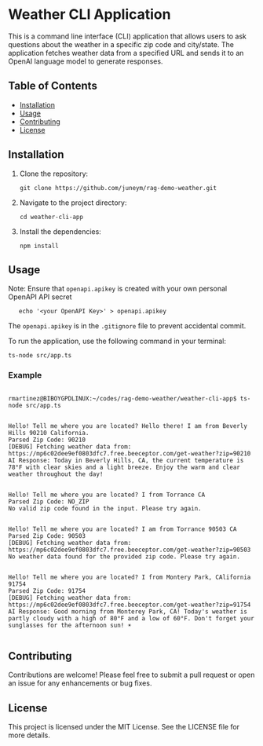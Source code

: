 # Weather CLI Application

This is a command line interface (CLI) application that allows users to ask questions about the weather in a specific zip code and city/state. The application fetches weather data from a specified URL and sends it to an OpenAI language model to generate responses.

## Table of Contents

- [Installation](#installation)
- [Usage](#usage)
- [Contributing](#contributing)
- [License](#license)

## Installation

1. Clone the repository:
   ```
   git clone https://github.com/juneym/rag-demo-weather.git
   ```

2. Navigate to the project directory:
   ```
   cd weather-cli-app
   ```

3. Install the dependencies:
   ```
   npm install
   ```

## Usage


Note: Ensure that `openapi.apikey` is created with your own personal OpenAPI API secret

```
   echo '<your OpenAPI Key>' > openapi.apikey
```

The `openapi.apikey` is in the `.gitignore` file to prevent accidental commit.


To run the application, use the following command in your terminal:

```
ts-node src/app.ts 
```

### Example

```

rmartinez@BIBOYGPDLINUX:~/codes/rag-demo-weather/weather-cli-app$ ts-node src/app.ts 


Hello! Tell me where you are located? Hello there! I am from Beverly Hills 90210 California.
Parsed Zip Code: 90210
[DEBUG] Fetching weather data from: https://mp6c02dee9ef0803dfc7.free.beeceptor.com/get-weather?zip=90210
AI Response: Today in Beverly Hills, CA, the current temperature is 78°F with clear skies and a light breeze. Enjoy the warm and clear weather throughout the day!


Hello! Tell me where you are located? I from Torrance CA
Parsed Zip Code: NO_ZIP
No valid zip code found in the input. Please try again.


Hello! Tell me where you are located? I am from Torrance 90503 CA
Parsed Zip Code: 90503
[DEBUG] Fetching weather data from: https://mp6c02dee9ef0803dfc7.free.beeceptor.com/get-weather?zip=90503
No weather data found for the provided zip code. Please try again.


Hello! Tell me where you are located? I from Montery Park, CAlifornia 91754
Parsed Zip Code: 91754
[DEBUG] Fetching weather data from: https://mp6c02dee9ef0803dfc7.free.beeceptor.com/get-weather?zip=91754
AI Response: Good morning from Monterey Park, CA! Today's weather is partly cloudy with a high of 80°F and a low of 60°F. Don't forget your sunglasses for the afternoon sun! ☀️


```


## Contributing

Contributions are welcome! Please feel free to submit a pull request or open an issue for any enhancements or bug fixes.

## License

This project is licensed under the MIT License. See the LICENSE file for more details.